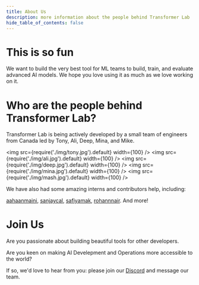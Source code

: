 ```yaml
---
title: About Us
description: more information about the people behind Transformer Lab
hide_table_of_contents: false
---
```



# This is so fun

We want to build the very best tool for ML teams to build, train, and evaluate advanced AI models. We hope you love using it as much as we love working on it.

# Who are the people behind Transformer Lab?

Transformer Lab is being actively developed by a small team of engineers from Canada led by Tony, Ali, Deep, Mina, and Mike.

<img src={require('./img/tony.jpg').default} width={100} />
<img src={require('./img/ali.jpg').default} width={100} />
<img src={require('./img/deep.jpg').default} width={100} />
<img src={require('./img/mina.jpg').default} width={100} />
<img src={require('./img/mash.jpg').default} width={100} />


We have also had some amazing interns and contributors help, including:

<a href="https://github.com/aahaanmaini">aahaanmaini</a>, <a href="https://github.com/sanjaycal">sanjaycal</a>, <a href="https://github.com/safiyamak">safiyamak</a>, <a href="https://github.com/rohannair">rohannnair</a>. And more!

# Join Us

Are you passionate about building beautiful tools for other developers.

Are you keen on making AI Develepment and Operations more accessible to the world?

If so, we'd love to hear from you: please join our <a href="https://discord.gg/transformerlab">Discord</a> and message our team.
